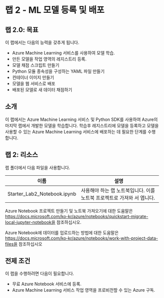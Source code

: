 ﻿---
lab:
    title: '랩 2 - ML 모델 등록 및 배포'
    module: '모듈 2: Azure Machine Learning 서비스를 사용하여 데이터 과학 수행'
---

# 랩 2 - ML 모델 등록 및 배포

## 랩 2.0: 목표

이 랩에서는 다음의 능력을 갖추게 됩니다.

- Azure Machine Learning 서비스를 사용하여 모델 학습.
- 만든 모델을 작업 영역의 레지스트리 등록.
- 모델 채점 스크립트 만들기
- Python 모듈 종속성을 구성하는 YAML 파일 만들기
- 컨테이너 이미지 만들기
- 모델을 웹 서비스로 배포
- 배포된 모델로 새 데이터 채점하기


## 소개

이 랩에서는 Azure Machine Learning 서비스 및 Python SDK를 사용하여 Azure의 마지막 랩에서 개발한 모델을 학습합니다. 학습후 레지스트리에 모델을 등록하고 모델을 사용할 수 있는 Azure Machine Learning 서비스에 배포하는 데 필요한 단계를 수행합니다. 

## 랩 2: 리소스

랩 폴더에서 다음 파일을 사용합니다.

이름                            | 설명
----                            | -----------
Starter_Lab2_Notebook.ipynb     | 사용해야 하는 랩 노트북입니다.  이를 노트북 프로젝트로 가져와 서 엽니다. 


Azure Notebook 프로젝트 만들기 및 노트북 가져오기에 대한 도움말은 https://docs.microsoft.com/ko-kr/azure/notebooks/quickstart-migrate-local-jupyter-notebook을 참조하십시오.

Azure Notebook에 데이터를 업로드하는 방법에 대한 도움말은 https://docs.microsoft.com/ko-kr/azure/notebooks/work-with-project-data-files을 참조하십시오



## 전제 조건

이 랩을 수행하려면 다음이 필요합니다.
- 무료 Azure Notebook 서비스에 등록.  
- Azure Machine Learning 서비스 작업 영역을 프로비전할 수 있는 Azure 구독.
